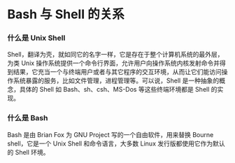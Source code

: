 # Bash 与 Shell 的关系

### 什么是 Unix Shell

Shell，翻译为壳，就如同它的名字一样，它是存在于整个计算机系统的最外层，为类 Unix 操作系统提供一个命令行界面，允许用户向操作系统内核发射命令并得到结果，它充当一个与终端用户或者与其它程序的交互环境，从而让它们能访问操作系统暴露的服务，比如文件管理，进程管理等。可以说，Shell 是一种抽象的概念，具体的 Shell 如 Bash、sh、csh、MS-Dos 等这些终端环境都是 Shell 的实现。

### 什么是 Bash

Bash 是由 Brian Fox 为 GNU Project 写的一个自由软件，用来替换 Bourne shell，它是一个 Unix Shell 和命令语言，大多数 Linux 发行版都使用它作为默认的 Shell 环境。
